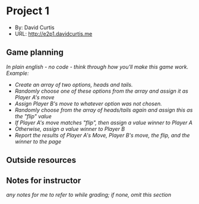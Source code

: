 # Project 1
+ By: David Curtis
+ URL: <http://e2p1.davidcurtis.me>

## Game planning
_In plain english - no code - think through how you'll make this game work. Example:_
+ _Create an array of two options, heads and tails._
+ _Randomly choose one of these options from the array and assign it as Player A's move_
+ _Assign Player B's move to whatever option was not chosen._
+ _Randomly choose from the array of heads/tails again and assign this as the "flip" value_
+ _If Player A's move matches "flip", then assign a value winner to Player A_
+ _Otherwise, assign a value winner to Player B_
+ _Report the results of Player A's Move, Player B's move, the flip, and the winner to the page_




## Outside resources

## Notes for instructor
*any notes for me to refer to while grading; if none, omit this section*